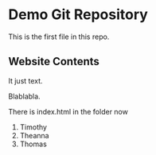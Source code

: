 # Demo Git Repository

This is the first file in this repo.

## Website Contents

It just text.

Blablabla.

There is index.html in the folder now

1. Timothy
2. Theanna
3. Thomas